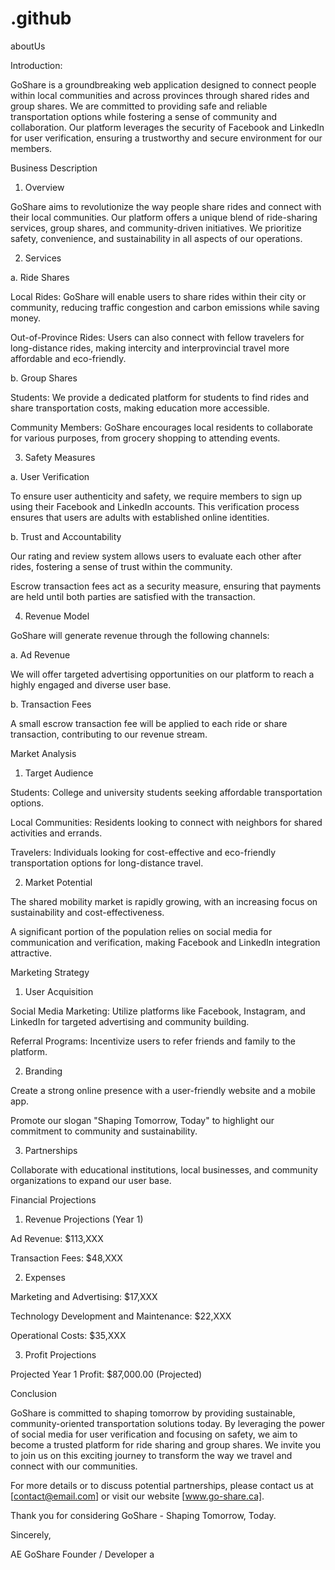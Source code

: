 # .github
aboutUs


Introduction:

GoShare is a groundbreaking web application designed to connect people within local communities and across provinces through shared rides and group shares. We are committed to providing safe and reliable transportation options while fostering a sense of community and collaboration. Our platform leverages the security of Facebook and LinkedIn for user verification, ensuring a trustworthy and secure environment for our members.



Business Description

1. Overview

GoShare aims to revolutionize the way people share rides and connect with their local communities. Our platform offers a unique blend of ride-sharing services, group shares, and community-driven initiatives. We prioritize safety, convenience, and sustainability in all aspects of our operations.



2. Services

a. Ride Shares

Local Rides: GoShare will enable users to share rides within their city or community, reducing traffic congestion and carbon emissions while saving money.

Out-of-Province Rides: Users can also connect with fellow travelers for long-distance rides, making intercity and interprovincial travel more affordable and eco-friendly.

b. Group Shares

Students: We provide a dedicated platform for students to find rides and share transportation costs, making education more accessible.

Community Members: GoShare encourages local residents to collaborate for various purposes, from grocery shopping to attending events.

3. Safety Measures

a. User Verification

To ensure user authenticity and safety, we require members to sign up using their Facebook and LinkedIn accounts. This verification process ensures that users are adults with established online identities.

b. Trust and Accountability

Our rating and review system allows users to evaluate each other after rides, fostering a sense of trust within the community.

Escrow transaction fees act as a security measure, ensuring that payments are held until both parties are satisfied with the transaction.

4. Revenue Model

GoShare will generate revenue through the following channels:



a. Ad Revenue

We will offer targeted advertising opportunities on our platform to reach a highly engaged and diverse user base.

b. Transaction Fees

A small escrow transaction fee will be applied to each ride or share transaction, contributing to our revenue stream.

Market Analysis

1. Target Audience

Students: College and university students seeking affordable transportation options.

Local Communities: Residents looking to connect with neighbors for shared activities and errands.

Travelers: Individuals looking for cost-effective and eco-friendly transportation options for long-distance travel.

2. Market Potential

The shared mobility market is rapidly growing, with an increasing focus on sustainability and cost-effectiveness.

A significant portion of the population relies on social media for communication and verification, making Facebook and LinkedIn integration attractive.

Marketing Strategy

1. User Acquisition

Social Media Marketing: Utilize platforms like Facebook, Instagram, and LinkedIn for targeted advertising and community building.

Referral Programs: Incentivize users to refer friends and family to the platform.

2. Branding

Create a strong online presence with a user-friendly website and a mobile app.

Promote our slogan "Shaping Tomorrow, Today" to highlight our commitment to community and sustainability.

3. Partnerships

Collaborate with educational institutions, local businesses, and community organizations to expand our user base.

Financial Projections

1. Revenue Projections (Year 1)

Ad Revenue: $113,XXX

Transaction Fees: $48,XXX

2. Expenses

Marketing and Advertising: $17,XXX

Technology Development and Maintenance: $22,XXX

Operational Costs: $35,XXX

3. Profit Projections

Projected Year 1 Profit: $87,000.00 (Projected)

Conclusion

GoShare is committed to shaping tomorrow by providing sustainable, community-oriented transportation solutions today. By leveraging the power of social media for user verification and focusing on safety, we aim to become a trusted platform for ride sharing and group shares. We invite you to join us on this exciting journey to transform the way we travel and connect with our communities.



For more details or to discuss potential partnerships, please contact us at [contact@email.com] or visit our website [www.go-share.ca].



Thank you for considering GoShare - Shaping Tomorrow, Today.



Sincerely,



AE 
GoShare Founder / Developer a
